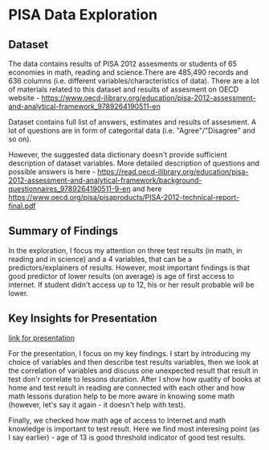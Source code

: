 # PISA Data Exploration

## Dataset

The data contains results of PISA 2012 assesments or students of 65 economies in math, reading and science.There are 485,490 records and 636 columns (i.e. different variables/characteristics of data).
There are a lot of materials related to this dataset and results of assesment on OECD website - https://www.oecd-ilibrary.org/education/pisa-2012-assessment-and-analytical-framework_9789264190511-en

Dataset contains full list of answers, estimates and results of assesment. A lot of questions are in form of categorital data (i.e. "Agree"/"Disagree" and so on).

However, the suggested data dictionary doesn't provide sufficient description of dataset variables. More detailed description of questions and possible answers is here - https://read.oecd-ilibrary.org/education/pisa-2012-assessment-and-analytical-framework/background-questionnaires_9789264190511-9-en and here https://www.oecd.org/pisa/pisaproducts/PISA-2012-technical-report-final.pdf



## Summary of Findings

In the exploration, I focus my attention on three test results (in math, in reading and in science) and a 4 variables, that can be a predictors/explainers of results.
However, most important findings is that good predictor of lower results (on average) is age of first access to internet. If student didn't access up to 12, his or her result probable will be lower.


## Key Insights for Presentation

 [link for presentation](https://docs.google.com/presentation/d/1fqs20Xdo3NJeLXIuv19Qw5OctxaO4hHfeuzLjLMKn2A/edit?usp=sharing)

For the presentation, I focus on my key findings. I start by introducing my choice of variables and then describe test results variables, 
then we look at the correlation of variables and discuss one unexpected result that result in test don'r correlate to lessons duration.
After I show how quatity of books at home and test result in reading are connected with each other and how math lessons duration help to be more aware in knowing some math (however, let's say it again - it doesn't help with test). 

Finally, we checked how math age of access to Internet and math knowledge is important to test result. Here we find most interesing point (as I say earlier) - age of 13 is good threshold indicator of good test results. 
